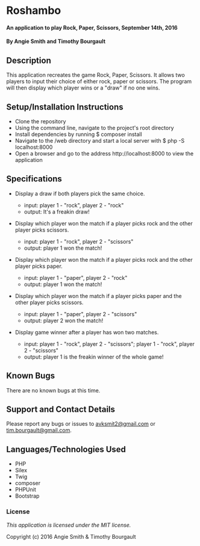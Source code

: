# Roshambo #

#### An application to play Rock, Paper, Scissors, September 14th, 2016

#### By Angie Smith and Timothy Bourgault

## Description ##

This application recreates the game Rock, Paper, Scissors. It allows two players to input their choice of either rock, paper or scissors. The program will then display which player wins or a "draw" if no one wins.

## Setup/Installation Instructions ##

* Clone the repository
* Using the command line, navigate to the project's root directory
* Install dependencies by running $ composer install
* Navigate to the /web directory and start a local server with $ php -S localhost:8000
* Open a browser and go to the address http://localhost:8000 to view the application

## Specifications ##

* Display a draw if both players pick the same choice.
    * input: player 1 - "rock", player 2 - "rock"
    * output: It's a freakin draw!

* Display which player won the match if a player picks rock and the other player picks scissors.
    * input: player 1 - "rock", player 2 - "scissors"
    * output: player 1 won the match!

* Display which player won the match if a player picks rock and the other player picks paper.
    * input: player 1 - "paper", player 2 - "rock"
    * output: player 1 won the match!  

* Display which player won the match if a player picks paper and the other player picks scissors.
    * input: player 1 - "paper", player 2 - "scissors"
    * output: player 2 won the match!       

* Display game winner after a player has won two matches.
    * input: player 1 - "rock", player 2 - "scissors"; player 1 - "rock", player 2 - "scissors"
    * output: player 1 is the freakin winner of the whole game!

## Known Bugs ##

There are no known bugs at this time.

## Support and Contact Details ##

Please report any bugs or issues to avksmit2@gmail.com or tim.bourgault@gmail.com.

## Languages/Technologies Used ##

* PHP
* Silex
* Twig
* composer
* PHPUnit
* Bootstrap

### License ###

*This application is licensed under the MIT license.*

Copyright (c) 2016 Angie Smith & Timothy Bourgault
